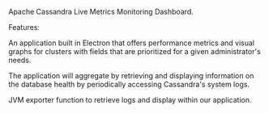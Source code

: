 Apache Cassandra Live Metrics Monitoring Dashboard.

Features:

An application built in Electron that offers performance metrics and visual graphs for clusters with fields that are prioritized for a given administrator's needs. 

The application will aggregate by retrieving and displaying information on the database health by periodically accessing Cassandra's system logs.


JVM exporter function to retrieve logs and display within our application.
